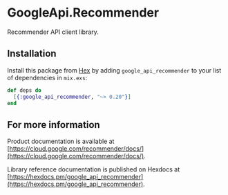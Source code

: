 # GoogleApi.Recommender

Recommender API client library.



## Installation

Install this package from [Hex](https://hex.pm) by adding
`google_api_recommender` to your list of dependencies in `mix.exs`:

```elixir
def deps do
  [{:google_api_recommender, "~> 0.20"}]
end
```

## For more information

Product documentation is available at [https://cloud.google.com/recommender/docs/](https://cloud.google.com/recommender/docs/).

Library reference documentation is published on Hexdocs at
[https://hexdocs.pm/google_api_recommender](https://hexdocs.pm/google_api_recommender).
